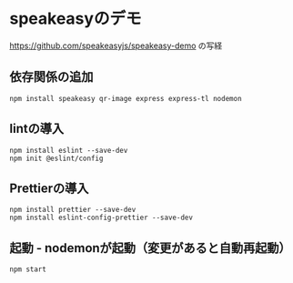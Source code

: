 # speakeasyのデモ
https://github.com/speakeasyjs/speakeasy-demo の写経


## 依存関係の追加
```
npm install speakeasy qr-image express express-tl nodemon
```

## lintの導入
```
npm install eslint --save-dev
npm init @eslint/config
```

## Prettierの導入
```
npm install prettier --save-dev
npm install eslint-config-prettier --save-dev
```


## 起動 - nodemonが起動（変更があると自動再起動）
```
npm start
```
